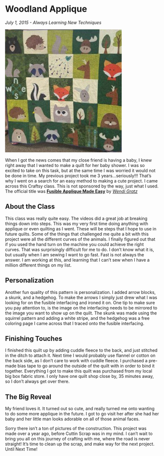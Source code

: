 # Woodland Applique

_July 1, 2015 -  Always Learning New Techniques_

![woodland creatures](/static/img/projects/woodland-applique.jpg)


When I got the news comes that my close friend is having a baby, I knew right away that I wanted to make a quilt for her baby shower.  I was so excited to take on this task, but at the same time I was worried it would not be done in time. My previous project took me 3 years…seriously!!! That’s why I went on a search for an easy method to making a cute project. I came across this Craftsy class.  This is not sponsored by the way, just what I used.  The official title was **[Fusible Applique Made Easy](https://www.craftsy.com/quilting/classes/fusible-appliqu-made-easy/44985)** by _[Wendi Gratz](https://www.shinyhappyworld.com/aboutcontact)_

## About the Class

This class was really quite easy.  The videos did a great job at breaking things down into steps.  This was my very first time doing anything with applique or even quilting as I went.  These will be steps that I hope to use in future quilts.  Some of the things that challenged me quite a bit with this project were all the different curves of the animals.  I finally figured out that if you used the hand turn on the machine you could achieve the right curves.  That was surprisingly difficult for me to do.  I don’t know what it is, but usually when I am sewing I want to go fast.  Fast is not always the answer.  I am working at this, and learning that I can’t sew when I have a million different things on my list.

## Personalization

Another fun quality of this pattern is personalization.  I added arrow blocks, a skunk, and a hedgehog.  To make the arrows I simply just drew what I was looking for on the fusible interfacing and ironed it on.  One tip to make sure you pay attention to, is the image on the interfacing needs to be mirrored to the image you want to show up on the quilt.  The skunk was made using the squirrel pattern and adding a white stripe, and the hedgehog was a free coloring page I came across that I traced onto the fusible interfacing.

## Finishing Touches

I finished this quilt up by adding cuddle fleece to the back, and just stitched in the ditch to attach it.  Next time I would probably use flannel or cotton on the back side, as I don’t care to work with cuddle fleece.  I purchased a pre-made bias tape to go around the outside of the quilt with in order to bind it together.  Everything I got to make this quilt was purchased from my local big box fabric store.  I only have one quilt shop close by, 35 minutes away, so I don’t always get over there.  

## The Big Reveal

My friend loves it.  It turned out so cute, and really turned me onto wanting to do some more applique in the future.  I got to go visit her after she had her baby and her little man looks adorable on all of those animal faces.  

Sorry there isn’t a ton of pictures of the construction.  This project was made over a year ago, before Cuttin Scrap was in my mind.  I can’t wait to bring you all on this journey of crafting with me, where the road is never straight!  It’s time to clean up the scrap, and make way for the next project.  Until Next Time!




